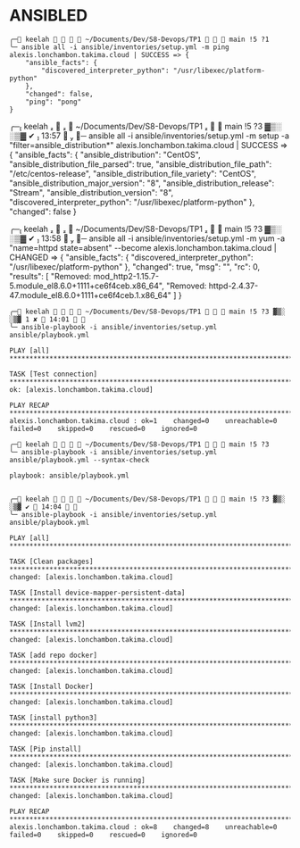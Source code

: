 # ANSIBLED

```
╭─ keelah     ~/Documents/Dev/S8-Devops/TP1    main !5 ?1 
╰─ ansible all -i ansible/inventories/setup.yml -m ping                                                
alexis.lonchambon.takima.cloud | SUCCESS => {
    "ansible_facts": {
        "discovered_interpreter_python": "/usr/libexec/platform-python"
    },
    "changed": false,
    "ping": "pong"
}
```


╭─ keelah     ~/Documents/Dev/S8-Devops/TP1    main !5 ?3 ▓▒░                                                                                                              ░▒▓ ✔  13:57  
╰─ ansible all -i ansible/inventories/setup.yml -m setup -a "filter=ansible_distribution*"
alexis.lonchambon.takima.cloud | SUCCESS => {
    "ansible_facts": {
        "ansible_distribution": "CentOS",
        "ansible_distribution_file_parsed": true,
        "ansible_distribution_file_path": "/etc/centos-release",
        "ansible_distribution_file_variety": "CentOS",
        "ansible_distribution_major_version": "8",
        "ansible_distribution_release": "Stream",
        "ansible_distribution_version": "8",
        "discovered_interpreter_python": "/usr/libexec/platform-python"
    },
    "changed": false
}



╭─ keelah     ~/Documents/Dev/S8-Devops/TP1    main !5 ?3 ▓▒░                                                                                                              ░▒▓ ✔  13:58  
╰─ ansible all -i ansible/inventories/setup.yml -m yum -a "name=httpd state=absent" --become
alexis.lonchambon.takima.cloud | CHANGED => {
    "ansible_facts": {
        "discovered_interpreter_python": "/usr/libexec/platform-python"
    },
    "changed": true,
    "msg": "",
    "rc": 0,
    "results": [
        "Removed: mod_http2-1.15.7-5.module_el8.6.0+1111+ce6f4ceb.x86_64",
        "Removed: httpd-2.4.37-47.module_el8.6.0+1111+ce6f4ceb.1.x86_64"
    ]
}



```
╭─ keelah     ~/Documents/Dev/S8-Devops/TP1    main !5 ?3 ▓▒░                                                                                                            ░▒▓ 1 ✘  14:01  
╰─ ansible-playbook -i ansible/inventories/setup.yml ansible/playbook.yml

PLAY [all] ******************************************************************************************************************************************************************************************

TASK [Test connection] ******************************************************************************************************************************************************************************
ok: [alexis.lonchambon.takima.cloud]

PLAY RECAP ******************************************************************************************************************************************************************************************
alexis.lonchambon.takima.cloud : ok=1    changed=0    unreachable=0    failed=0    skipped=0    rescued=0    ignored=0   
```

```
╭─ keelah     ~/Documents/Dev/S8-Devops/TP1    main !5 ?3
╰─ ansible-playbook -i ansible/inventories/setup.yml ansible/playbook.yml --syntax-check

playbook: ansible/playbook.yml
```




```

╭─ keelah     ~/Documents/Dev/S8-Devops/TP1    main !5 ?3 ▓▒░                                                                                                              ░▒▓ ✔  14:04  
╰─ ansible-playbook -i ansible/inventories/setup.yml ansible/playbook.yml               

PLAY [all] ******************************************************************************************************************************************************************************************

TASK [Clean packages] *******************************************************************************************************************************************************************************
changed: [alexis.lonchambon.takima.cloud]

TASK [Install device-mapper-persistent-data] ********************************************************************************************************************************************************
changed: [alexis.lonchambon.takima.cloud]

TASK [Install lvm2] *********************************************************************************************************************************************************************************
changed: [alexis.lonchambon.takima.cloud]

TASK [add repo docker] ******************************************************************************************************************************************************************************
changed: [alexis.lonchambon.takima.cloud]

TASK [Install Docker] *******************************************************************************************************************************************************************************
changed: [alexis.lonchambon.takima.cloud]

TASK [install python3] ******************************************************************************************************************************************************************************
changed: [alexis.lonchambon.takima.cloud]

TASK [Pip install] **********************************************************************************************************************************************************************************
changed: [alexis.lonchambon.takima.cloud]

TASK [Make sure Docker is running] ******************************************************************************************************************************************************************
changed: [alexis.lonchambon.takima.cloud]

PLAY RECAP ******************************************************************************************************************************************************************************************
alexis.lonchambon.takima.cloud : ok=8    changed=8    unreachable=0    failed=0    skipped=0    rescued=0    ignored=0   

```


